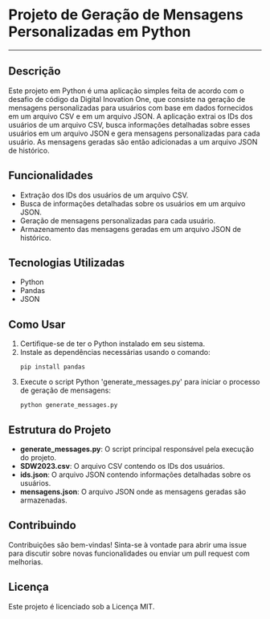# Projeto de Geração de Mensagens Personalizadas em Python

---

## Descrição
Este projeto em Python é uma aplicação simples feita de acordo com o desafio de código da Digital Inovation One, que consiste na geração de mensagens personalizadas para usuários com base em dados fornecidos em um arquivo CSV e em um arquivo JSON. A aplicação extrai os IDs dos usuários de um arquivo CSV, busca informações detalhadas sobre esses usuários em um arquivo JSON e gera mensagens personalizadas para cada usuário. As mensagens geradas são então adicionadas a um arquivo JSON de histórico.

## Funcionalidades
- Extração dos IDs dos usuários de um arquivo CSV.
- Busca de informações detalhadas sobre os usuários em um arquivo JSON.
- Geração de mensagens personalizadas para cada usuário.
- Armazenamento das mensagens geradas em um arquivo JSON de histórico.

## Tecnologias Utilizadas
- Python
- Pandas
- JSON

## Como Usar
1. Certifique-se de ter o Python instalado em seu sistema.
2. Instale as dependências necessárias usando o comando:
    ```
    pip install pandas
    ```
3. Execute o script Python 'generate_messages.py' para iniciar o processo de geração de mensagens:
    ```
    python generate_messages.py
    ```

## Estrutura do Projeto
- **generate_messages.py**: O script principal responsável pela execução do projeto.
- **SDW2023.csv**: O arquivo CSV contendo os IDs dos usuários.
- **ids.json**: O arquivo JSON contendo informações detalhadas sobre os usuários.
- **mensagens.json**: O arquivo JSON onde as mensagens geradas são armazenadas.

## Contribuindo
Contribuições são bem-vindas! Sinta-se à vontade para abrir uma issue para discutir sobre novas funcionalidades ou enviar um pull request com melhorias.

## Licença
Este projeto é licenciado sob a Licença MIT.

